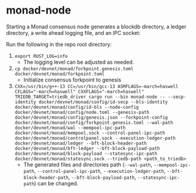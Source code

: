 # monad-node

Starting a Monad consensus node generates a blockdb directory, a ledger directory, a write ahead logging file, and an IPC socket:

Run the following in the repo root directory:
1. `export RUST_LOG=info`
    - The logging level can be adjusted as needed.
2. `cp docker/devnet/monad/forkpoint.genesis.toml docker/devnet/monad/forkpoint.toml`
    - Initialize consensus forkpoint to genesis
3. `CXX=/usr/bin/g++-13 CC=/usr/bin/gcc-13 ASMFLAGS=-march=haswell CFLAGS="-march=haswell" CXXFLAGS="-march=haswell" TRIEDB_TARGET=triedb_driver cargo run --bin monad-node -- --secp-identity docker/devnet/monad/config/id-secp --bls-identity docker/devnet/monad/config/id-bls --node-config docker/devnet/monad/config/node.toml --genesis-path docker/devnet/monad/config/genesis.json --forkpoint-config docker/devnet/monad/config/forkpoint.genesis.toml --wal-path docker/devnet/monad/wal --mempool-ipc-path docker/devnet/monad/mempool.sock --control-panel-ipc-path docker/devnet/monad/controlpanel.sock --execution-ledger-path docker/devnet/monad/ledger --bft-block-header-path docker/devnet/monad/bft-ledger --bft-block-payload-path docker/devnet/monad/block-payload --statesync-ipc-path docker/devnet/monad/statesync.sock --triedb-path <path_to_triedb>`
    - The generated files and directories path (`--wal-path`, `--mempool-ipc-path`, `--control-panel-ipc-path`, `--execution-ledger-path`, `--bft-block-header-path`, `--bft-block-payload-path`, `--statesync-ipc-path`) can be changed.